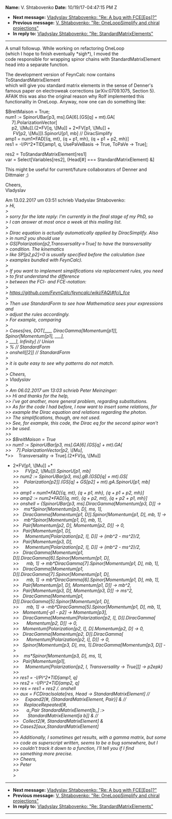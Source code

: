 **Name:** V. Shtabovenko
**Date:** 10/19/17-04:47:15 PM Z

  - **Next message:** [Vladyslav Shtabovenko: "Re: A bug with
    FCE[Eps]?"](1330.html)
  - **Previous message:** [V. Shtabovenko: "Re: OneLoopSimplify and
    chiral projections"](1328.html)
  - **In reply to:** [Vladyslav Shtabovenko: "Re:
    StandardMatrixElements"](1213.html)

-----

A small followup. While working on refactoring OneLoop  
(which I hope to finish eventually \*sigh\*), I moved the  
code responsible for wrapping spinor chains with StandardMatrixElement  
head into a separate function.  

The development version of FeynCalc now contains
ToStandardMatrixElement  
which will give you standard matrix elements in the sense of Denner's  
famous paper on electroweak corrections (arXiv:0709.1075, Section 5).  
AFAIK this was also the original reason why Rolf implemented this  
functionality in OneLoop. Anyway, now one can do something like:  

$BreitMaison = True;  
num1 := SpinorUBar[p3, ms].GA[6].(GS[q] +
mt).GA[  
     7].PolarizationVector[  
     p2, \\[Mu]].(2\*FV[q, \\[Mu]] +
2\*FV[p1, \\[Mu]] +  
      FV[p2, \\[Mu]]).SpinorU[p1, mb] //
DiracSimplify  
amp1 = num1\*FAD[{q, mt}, {q + p1, mh}, {q + p1 + p2, mh}]  
res1 = -I/Pi^2\*TID[amp1, q, UsePaVeBasis -\> True, ToPaVe -\>
True];  

res2 = ToStandardMatrixElement[res1]  
var = Select[Variables[res2], (Head[\#] ===
StandardMatrixElement) \&]  

This might be useful for current/future collaborators of Denner and  
Dittmaier ;)  

Cheers,  
Vladyslav  

Am 13.02.2017 um 03:51 schrieb Vladyslav Shtabovenko:  
*\> Hi,*  
*\>*  
*\> sorry for the late reply: I'm currently in the final stage of my
PhD, so*  
*\> I can answer at most once a week at this mailing list.*  
*\>*  
*\> Dirac equation is actually automatically applied by DiracSimplify.
Also*  
*\> in num2 you should use*  
*\> GS[Polarization[p2,Transversality-\>True] to have the
transversality*  
*\> condition. The kinematics*  
*\> like SP[p2,p2]=0 is usually specified before the calculation
(see*  
*\> examples bundled with FeynCalc).*  
*\>*  
*\> If you want to implement simplifications via replacement rules, you
need*  
*\> to first understand the difference*  
*\> between the FCI- and FCE-notation:*  
*\>*  
*\> https://github.com/FeynCalc/feyncalc/wiki/FAQ\#fci\_fce*  
*\>*  
*\> Then use StandardForm to see how Mathematica sees your expressions
and*  
*\> adjust the rules accordingly.*  
*\> For example, comparing*  
*\>*  
*\> Cases[res, DOT[\_\_\_,
DiracGamma[Momentum[p1]],
Spinor[Momentum[p1], \_\_\_],*  
*\> \_\_\_], Infinity] // Union*  
*\> % // StandardForm*  
*\> onshell[[2]] // StandardForm*  
*\>*  
*\> it is quite easy to see why patterns do not match.*  
*\>*  
*\> Cheers,*  
*\> Vladyslav*  
*\>*  
*\> Am 06.02.2017 um 13:03 schrieb Peter Meinzinger:*  
*\>\> Hi and thanks for the help,*  
*\>\> i've got another, more general problem, regarding
substitutions.*  
*\>\> As for the code I had before, I now want to insert some relations,
for*  
*\>\> example the Dirac equation and relations regarding the photon.*  
*\>\> The simplifications, though, are not used.*  
*\>\> See, for example, this code, the Dirac eq for the second spinor
won't*  
*\>\> be used.*  
*\>\>*  
*\>\> $BreitMaison = True*  
*\>\> num1 := SpinorUBar[p3, ms].GA[6].(GS[q] +
mt).GA[*  
*\>\>    7].PolarizationVector[p2, \\[Mu],*  
*\>\>    Transversality -\> True].(2\*FV[q, \\[Mu]]
+ 2\*FV[p1, \\[Mu]] +*  
*\>\>     FV[p2, \\[Mu]]).SpinorU[p1, mb]*  
*\>\> num2 := SpinorUBar[p3, ms].gB.(GSD[q] +
mt).GS[*  
*\>\>    Polarization[p2]].(GS[q] + GS[p2] +
mt).gA.SpinorU[p1, mb]*  
*\>\>*  
*\>\> amp1 = num1\*FAD[{q, mt}, {q + p1, mh}, {q + p1 + p2,
mh}]*  
*\>\> amp2 := num2\*FAD[{q, mt}, {q + p2, mt}, {q + p2 + p1,
mh}]*  
*\>\> onshell = {SpinorUBar[p3,
ms].DiracGamma[Momentum[p3, D]] -\>*  
*\>\>    ms\*Spinor[Momentum[p3, D], ms, 1],*  
*\>\>   DiracGamma[Momentum[p1,
D]].Spinor[Momentum[p1, D], mb, 1] -\>*  
*\>\>    mb\*Spinor[Momentum[p1, D], mb, 1],*  
*\>\>   Pair[Momentum[p2, D], Momentum[p2, D]]
-\> 0,*  
*\>\>   Pair[Momentum[p1, D],*  
*\>\>     Momentum[Polarization[p2, I], D]] -\>
(mb^2 - ms^2)/2,*  
*\>\>   Pair[Momentum[p3, D],*  
*\>\>     Momentum[Polarization[p2, I], D]] -\>
(mb^2 - ms^2)/2,*  
*\>\>   DiracGamma[Momentum[p1,
D]].DiracGamma[6].Spinor[Momentum[p1, D],*  
*\>\>      mb, 1] -\>
mb\*DiracGamma[7].Spinor[Momentum[p1, D], mb,
1],*  
*\>\>   DiracGamma[Momentum[p1,
D]].DiracGamma[7].Spinor[Momentum[p1, D],*  
*\>\>      mb, 1] -\>
mb\*DiracGamma[6].Spinor[Momentum[p1, D], mb,
1],*  
*\>\>   Pair[Momentum[p1, D], Momentum[p1, D]]
-\> mb^2,*  
*\>\>   Pair[Momentum[p3, D], Momentum[p3, D]]
-\> ms^2,*  
*\>\>   DiracGamma[Momentum[p1,
D]].DiracGamma[5].Spinor[Momentum[p1, D],*  
*\>\>      mb, 1] -\>
-mb\*DiracGamma[5].Spinor[Momentum[p1, D], mb,
1],*  
*\>\>   Momentum[-p1 - p2] -\> Momentum[p3],*  
*\>\>   DiracGamma[Momentum[Polarization[p2, I],
D]].DiracGamma[*  
*\>\>      Momentum[p2, D]] -\> 0,*  
*\>\>   Momentum[Polarization[p2, I],
D].Momentum[p2, D] -\> 0,*  
*\>\>   DiracGamma[Momentum[p2, D]].DiracGamma[*  
*\>\>      Momentum[Polarization[p2, I], D]] -\>
0,*  
*\>\>   Spinor[Momentum[p3, D], ms,
1].DiracGamma[Momentum[p3, D]] -\>*  
*\>\>    ms\*Spinor[Momentum[p3, D], ms, 1],*  
*\>\>   Pair[Momentum[p1],*  
*\>\>     Momentum[Polarization[p2, I, Transversality -\>
True]]] -\> p2epk}*  
*\>\>*  
*\>\> res1 = -I/Pi^2\*TID[amp1, q]*  
*\>\> res2 = -I/Pi^2\*TID[amp2, q]*  
*\>\> res = res1 + res2 /. onshell*  
*\>\> aux = FCDiracIsolate[res, Head -\> StandardMatrixElement]
//*  
*\>\>     Expand2[\#, {StandardMatrixElement, Pair}] & //*  
*\>\>    ReplaceRepeated[\#,*  
*\>\>      a\_Pair StandardMatrixElement[b\_] :\>*  
*\>\>       StandardMatrixElement[a b]] & //*  
*\>\>   Collect2[\#, StandardMatrixElement] &*  
*\>\> Cases2[aux,StandardMatrixElement]*  
*\>\>*  
*\>\> Additionally, I sometimes get results, with a gamma matrix, but
some*  
*\>\> code as superscript written, seems to be a bug somewhere, but I*  
*\>\> couldn't track it down to a function, I'll tell you if I find*  
*\>\> something more precise.*  
*\>\> Cheers,*  
*\>\> Peter*  
*\>\>*  
*\>*  

-----

  - **Next message:** [Vladyslav Shtabovenko: "Re: A bug with
    FCE[Eps]?"](1330.html)
  - **Previous message:** [V. Shtabovenko: "Re: OneLoopSimplify and
    chiral projections"](1328.html)
  - **In reply to:** [Vladyslav Shtabovenko: "Re:
    StandardMatrixElements"](1213.html)

-----

